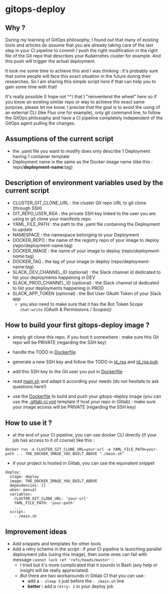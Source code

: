 # gitops-deploy

## Why ?
During my learning of GitOps philosophy, I found out that many of existing tools and articles do assume that you are already taking care of the last step in your CI pipeline to commit / push the right modification in the right file of the Git repo that describes your Kubernetes cluster for example. 
And this push will trigger the actual deployment.

It took me some time to achieve this and I was thinking : it's probably sure that some people will face this exact situation in the future during their researches. So I am sharing this simple script here if that can help you to gain some time with that!

It's really possible (I hope not ^^) that I "reinventend the wheel" here so if you know an existing similar repo or way to achieve the exact same purpose, please let me know. I precise that the goal is to avoid the using of an external CLI (like Flux one for example), only git command line, to follow the GitOps philosophy and have a CI pipeline completely independent of the GitOps agent pulling the changes.

## Assumptions of the current script
- the .yaml file you want to modify does only describe 1 Deployment having 1 container template
- Deployment name is the same as the Docker image name (like this : repo/**deployment-name**:tag)

## Description of environment variables used by the current script
- CLUSTER_GIT_CLONE_URL : the cluster Git repo URL to git clone (through SSH)
- GIT_REPO_USER_RSA : the private SSH key linked to the user you are using to git clone your manifests repo
- YAML_FILE_PATH : the path to the .yaml file containing the Deployment to update
- NAMESPACE : the namespace belonging to your Deployment
- DOCKER_REPO : the name of the registry repo of your image to deploy (*repo*/deployment-name:tag)
- DOCKER_IMAGE : the name of your image to deploy (repo/*deployment-name*:tag)
- DOCKER_TAG : the tag of your image to deploy (repo/deployment-name:*tag*)
- SLACK_DEV_CHANNEL_ID (optional) : the Slack channel id dedicated to list your deployments happening in DEV
- SLACK_PROD_CHANNEL_ID (optional) : the Slack channel id dedicated to list your deployments happening in PROD
- SLACK_APP_TOKEN (optional) : the Bot User OAuth Token of your Slack app
  - you also need to make sure that it has the Bot Token Scope `chat:write` (OAuth & Permissions / Scopes)) 

## How to build your first gitops-deploy image ?
- simply git clone this repo, if you host it somewhere : make sure this Git repo will be PRIVATE (regarding the SSH key)
- handle the TODO in [Dockerfile](Dockerfile)
- generate a new SSH key and follow the TODO in [id_rsa](id_rsa) and [id_rsa.pub](id_rsa.pub)
- add this SSH key to the Git user you put in [Dockerfile](Dockerfile)
- read [main.sh](main.sh) and adapt it according your needs (do not hesitate to ask questions here!)

- use the [Dockerfile](Dockerfile) to build and push your gitops-deploy image (you can use the [.gitlab-ci.yml](.gitlab-ci.yml) template if host your repo in Gitlab) : make sure your image access will be PRIVATE (regarding the SSH key)

## How to use it ?
- at the end of your CI pipeline, you can use docker CLI directly (if your job has access to it of course) like this :
```
docker run -e CLUSTER_GIT_CLONE_URL=your-url -e YAML_FILE_PATH=your-path ... THE_DOCKER_IMAGE_YOU_BUILT_ABOVE "./main.sh"
```
- if your project is hosted in Gitlab, you can use the equivalent snippet
```
deploy:
  stage: deploy
  image: THE_DOCKER_IMAGE_YOU_BUILT_ABOVE
  dependencies: []
  when: manual
  variables:
    CLUSTER_GIT_CLONE_URL: 'your-url'
    YAML_FILE_PATH: 'your-path'
    ...
  script:
    - /main.sh
```

## Improvement ideas
- Add snippets and templates for other tools
- Add a retry scheme in the script : if your CI pipeline is launching parallel deployment jobs (using this image), then some ones can fail with message `cannot lock ref 'refs/heads/master'` :
  - I tried but it's more complicated that it sounds in Bash (any help or insight will be really appreciated)
  - _But_ there are two workarounds in Gitlab CI that you can use :
    - add a `- sleep 5` just before the `- /main.sh` line
    - **better :** add a `retry: 2` in your deploy job

